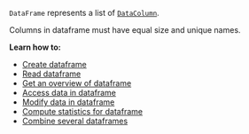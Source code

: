 [//]: # (title: DataFrame)

`DataFrame` represents a list of [`DataColumn`](DataColumn.md).

Columns in dataframe must have equal size and unique names.

**Learn how to:**
- [Create dataframe](createDataFrame.md)
- [Read dataframe](read.md)
- [Get an overview of dataframe](info.md)
- [Access data in dataframe](access.md)
- [Modify data in dataframe](modify.md)
- [Compute statistics for dataframe](statistics.md)
- [Combine several dataframes](multipleDataFrames.md)
